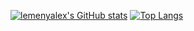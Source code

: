 [![lemenyalex's GitHub stats](https://github-readme-stats.vercel.app/api?username=lemenyalex&theme=radical&show_icons=true)](https://github.com/anuraghazra/github-readme-stats)
[![Top Langs](https://github-readme-stats.vercel.app/api/top-langs/?username=lemenyalex&theme=radical&layout=compact)](https://github.com/anuraghazra/github-readme-stats)
